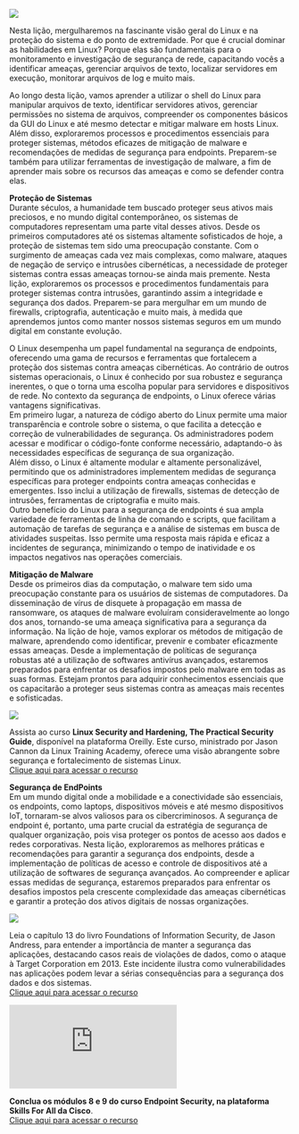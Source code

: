 ![](https://infnet.online/wp-content/uploads/2024/03/LD8-8.jpg)

Nesta lição, mergulharemos na fascinante visão geral do Linux e na proteção do sistema e do ponto de extremidade. Por que é crucial dominar as habilidades em Linux? Porque elas são fundamentais para o monitoramento e investigação de segurança de rede, capacitando vocês a identificar ameaças, gerenciar arquivos de texto, localizar servidores em execução, monitorar arquivos de log e muito mais.

Ao longo desta lição, vamos aprender a utilizar o shell do Linux para manipular arquivos de texto, identificar servidores ativos, gerenciar permissões no sistema de arquivos, compreender os componentes básicos da GUI do Linux e até mesmo detectar e mitigar malware em hosts Linux. Além disso, exploraremos processos e procedimentos essenciais para proteger sistemas, métodos eficazes de mitigação de malware e recomendações de medidas de segurança para endpoints. Preparem-se também para utilizar ferramentas de investigação de malware, a fim de aprender mais sobre os recursos das ameaças e como se defender contra elas.

**Proteção de Sistemas**  
Durante séculos, a humanidade tem buscado proteger seus ativos mais preciosos, e no mundo digital contemporâneo, os sistemas de computadores representam uma parte vital desses ativos. Desde os primeiros computadores até os sistemas altamente sofisticados de hoje, a proteção de sistemas tem sido uma preocupação constante. Com o surgimento de ameaças cada vez mais complexas, como malware, ataques de negação de serviço e intrusões cibernéticas, a necessidade de proteger sistemas contra essas ameaças tornou-se ainda mais premente. Nesta lição, exploraremos os processos e procedimentos fundamentais para proteger sistemas contra intrusões, garantindo assim a integridade e segurança dos dados. Preparem-se para mergulhar em um mundo de firewalls, criptografia, autenticação e muito mais, à medida que aprendemos juntos como manter nossos sistemas seguros em um mundo digital em constante evolução.

O Linux desempenha um papel fundamental na segurança de endpoints, oferecendo uma gama de recursos e ferramentas que fortalecem a proteção dos sistemas contra ameaças cibernéticas. Ao contrário de outros sistemas operacionais, o Linux é conhecido por sua robustez e segurança inerentes, o que o torna uma escolha popular para servidores e dispositivos de rede. No contexto da segurança de endpoints, o Linux oferece várias vantagens significativas.  
Em primeiro lugar, a natureza de código aberto do Linux permite uma maior transparência e controle sobre o sistema, o que facilita a detecção e correção de vulnerabilidades de segurança. Os administradores podem acessar e modificar o código-fonte conforme necessário, adaptando-o às necessidades específicas de segurança de sua organização.  
Além disso, o Linux é altamente modular e altamente personalizável, permitindo que os administradores implementem medidas de segurança específicas para proteger endpoints contra ameaças conhecidas e emergentes. Isso inclui a utilização de firewalls, sistemas de detecção de intrusões, ferramentas de criptografia e muito mais.  
Outro benefício do Linux para a segurança de endpoints é sua ampla variedade de ferramentas de linha de comando e scripts, que facilitam a automação de tarefas de segurança e a análise de sistemas em busca de atividades suspeitas. Isso permite uma resposta mais rápida e eficaz a incidentes de segurança, minimizando o tempo de inatividade e os impactos negativos nas operações comerciais.

**Mitigação de Malware**  
Desde os primeiros dias da computação, o malware tem sido uma preocupação constante para os usuários de sistemas de computadores. Da disseminação de vírus de disquete à propagação em massa de ransomware, os ataques de malware evoluíram consideravelmente ao longo dos anos, tornando-se uma ameaça significativa para a segurança da informação. Na lição de hoje, vamos explorar os métodos de mitigação de malware, aprendendo como identificar, prevenir e combater eficazmente essas ameaças. Desde a implementação de políticas de segurança robustas até a utilização de softwares antivírus avançados, estaremos preparados para enfrentar os desafios impostos pelo malware em todas as suas formas. Estejam prontos para adquirir conhecimentos essenciais que os capacitarão a proteger seus sistemas contra as ameaças mais recentes e sofisticadas.

![](https://learning.oreilly.com/library/cover/9781789612820)

Assista ao curso **Linux Security and Hardening, The Practical Security Guide**, disponível na plataforma Oreilly. Este curso, ministrado por Jason Cannon da Linux Training Academy, oferece uma visão abrangente sobre segurança e fortalecimento de sistemas Linux.  
[Clique aqui para acessar o recurso](https://learning.oreilly.com/course/linux-security-and/9781789612820/)

**Segurança de EndPoints**  
Em um mundo digital onde a mobilidade e a conectividade são essenciais, os endpoints, como laptops, dispositivos móveis e até mesmo dispositivos IoT, tornaram-se alvos valiosos para os cibercriminosos. A segurança de endpoint é, portanto, uma parte crucial da estratégia de segurança de qualquer organização, pois visa proteger os pontos de acesso aos dados e redes corporativas. Nesta lição, exploraremos as melhores práticas e recomendações para garantir a segurança dos endpoints, desde a implementação de políticas de acesso e controle de dispositivos até a utilização de softwares de segurança avançados. Ao compreender e aplicar essas medidas de segurança, estaremos preparados para enfrentar os desafios impostos pela crescente complexidade das ameaças cibernéticas e garantir a proteção dos ativos digitais de nossas organizações.

![](https://learning.oreilly.com/library/cover/9781098122546)

Leia o capítulo 13 do livro Foundations of Information Security, de Jason Andress, para entender a importância de manter a segurança das aplicações, destacando casos reais de violações de dados, como o ataque à Target Corporation em 2013. Este incidente ilustra como vulnerabilidades nas aplicações podem levar a sérias consequências para a segurança dos dados e dos sistemas.  
[Clique aqui para acessar o recurso](https://learning.oreilly.com/library/view/foundations-of-information/9781098122546/xhtml/ch13.xhtml#ch13lev1sec1)

![](http://api.pagepeeker.com/v2/thumbs.php?size=s&code=4245e2496a&url=https://skillsforall.com/course/endpoint-security?courseLang=en-US)

**Conclua os módulos 8 e 9 do curso Endpoint Security, na plataforma Skills For All da Cisco**.  
[Clique aqui para acessar o recurso](https://skillsforall.com/course/endpoint-security?courseLang=en-US)